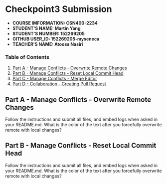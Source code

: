 # Checkpoint3 Submission

- **COURSE IMFORMATION: CSN400-2234**
- **STUDENT'S NAME: Martin Yang**
- **STUDENT'S NUMBER: 152269205**
- **GITHUB USER_ID: 152269205-myseneca**
- **TEACHER'S NAME: Atoosa Nasiri**

### Table of Contents
1. [Part A - Manage Conflicts - Overwrite Remote Changes](#part-a---manage-conflicts---overwrite-remote-changes)
2. [Part B - Manage Conflicts - Reset Local Commit Head](#part-b---manage-conflicts---reset-local-commit-head)
3. [Part C - Manage Conflicts - Merge Editor](#part-c---manage-conflicts---merge-editor)
4. [Part D - Collaboration - Creating Pull Request](#part-d---collaboration---creating-pull-request)

## Part A - Manage Conflicts - Overwrite Remote Changes
Follow the instructions and submit all files, and embed logs when asked in your README.md. What is the color of the text after you forcefully overwrite remote with local changes?

## Part B - Manage Conflicts - Reset Local Commit Head
Follow the instructions and submit all files, and embed logs when asked in your README.md. What is the color of the text after you forcefully overwrite remote with local changes?
